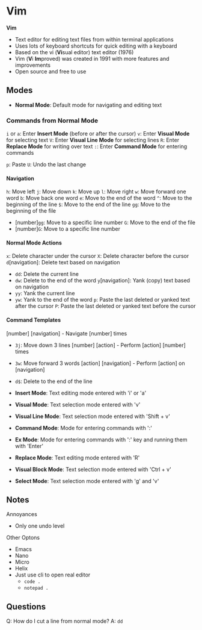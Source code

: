 # Vim

**Vim**
- Text editor for editing text files from within terminal applications
- Uses lots of keyboard shortcuts for quick editing with a keyboard
- Based on the vi (**Vi**sual editor) text editor (1976)
- Vim (**V**i **Im**proved) was created in 1991 with more features and improvements
- Open source and free to use

## Modes

- **Normal Mode**: Default mode for navigating and editing text

### Commands from Normal Mode

`i` or `a`: Enter **Insert Mode** (before or after the cursor)
`v`: Enter **Visual Mode** for selecting text
`V`: Enter **Visual Line Mode** for selecting lines
`R`: Enter **Replace Mode** for writing over text
`:`: Enter **Command Mode** for entering commands

`p`: Paste
`U`: Undo the last change


#### Navigation

`h`: Move left
`j`: Move down
`k`: Move up
`l`: Move right
`w`: Move forward one word
`b`: Move back one word
`e`: Move to the end of the word
`^`: Move to the beginning of the line
`$`: Move to the end of the line
`gg`: Move to the beginning of the file
- [number]`gg`: Move to a specific line number
`G`: Move to the end of the file
- [number]`G`: Move to a specific line number

#### Normal Mode Actions

`x`: Delete character under the cursor
`X`: Delete character before the cursor
`d`[navigation]: Delete text based on navigation
- `dd`: Delete the current line
- `dw`: Delete to the end of the word
`y`[navigation]: Yank (copy) text based on navigation
- `yy`: Yank the current line
- `yw`: Yank to the end of the word
`p`: Paste the last deleted or yanked text after the cursor
`P`: Paste the last deleted or yanked text before the cursor


#### Command Templates

[number] [navigation] - Navigate [number] times
- `3j`: Move down 3 lines
[number] [action] - Perform [action] [number] times
- `3w`: Move forward 3 words
[action] [navigation] - Perform [action] on [navigation]
- `d$`: Delete to the end of the line


- **Insert Mode**: Text editing mode entered with 'i' or 'a'
- **Visual Mode**: Text selection mode entered with 'v'
- **Visual Line Mode**: Text selection mode entered with 'Shift + v'
- **Command Mode**: Mode for entering commands with ':'
- **Ex Mode**: Mode for entering commands with ':' key and running them with 'Enter'
- **Replace Mode**: Text editing mode entered with 'R'
- **Visual Block Mode**: Text selection mode entered with 'Ctrl + v'
- **Select Mode**: Text selection mode entered with 'g' and 'v'

## Notes

Annoyances
- Only one undo level

Other Optons
- Emacs
- Nano
- Micro
- Helix
- Just use cli to open real editor
  - `code .`
  - `notepad .`

## Questions

Q: How do I cut a line from normal mode?
A: `dd`